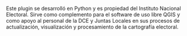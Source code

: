 Este plugin se desarrolló en Python y es propiedad del Instituto Nacional Electoral.
Sirve como complemento para el software de uso libre QGIS y como apoyo al personal de la DCE y Juntas Locales en sus procesos de actualización, visualización y procesamiento de la cartografía electoral.
